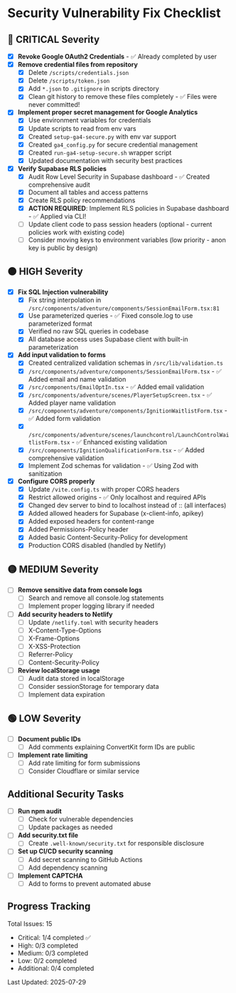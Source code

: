# Security Vulnerability Fix Checklist

## 🔴 CRITICAL Severity

- [x] **Revoke Google OAuth2 Credentials** - ✅ Already completed by user
- [x] **Remove credential files from repository**
  - [x] Delete `/scripts/credentials.json`
  - [x] Delete `/scripts/token.json`
  - [x] Add `*.json` to `.gitignore` in scripts directory
  - [x] Clean git history to remove these files completely - ✅ Files were never committed!
- [x] **Implement proper secret management for Google Analytics**
  - [x] Use environment variables for credentials
  - [x] Update scripts to read from env vars
  - [x] Created `setup-ga4-secure.py` with env var support
  - [x] Created `ga4_config.py` for secure credential management
  - [x] Created `run-ga4-setup-secure.sh` wrapper script
  - [x] Updated documentation with security best practices
- [x] **Verify Supabase RLS policies**
  - [x] Audit Row Level Security in Supabase dashboard - ✅ Created comprehensive audit
  - [x] Document all tables and access patterns
  - [x] Create RLS policy recommendations
  - [x] **ACTION REQUIRED**: Implement RLS policies in Supabase dashboard - ✅ Applied via CLI!
  - [ ] Update client code to pass session headers (optional - current policies work with existing code)
  - [ ] Consider moving keys to environment variables (low priority - anon key is public by design)

## 🟠 HIGH Severity

- [x] **Fix SQL Injection vulnerability**
  - [x] Fix string interpolation in `/src/components/adventure/components/SessionEmailForm.tsx:81`
  - [x] Use parameterized queries - ✅ Fixed console.log to use parameterized format
  - [x] Verified no raw SQL queries in codebase
  - [x] All database access uses Supabase client with built-in parameterization
- [x] **Add input validation to forms**
  - [x] Created centralized validation schemas in `/src/lib/validation.ts`
  - [x] `/src/components/adventure/components/SessionEmailForm.tsx` - ✅ Added email and name validation
  - [x] `/src/components/EmailOptIn.tsx` - ✅ Added email validation
  - [x] `/src/components/adventure/scenes/PlayerSetupScreen.tsx` - ✅ Added player name validation
  - [x] `/src/components/adventure/components/IgnitionWaitlistForm.tsx` - ✅ Added form validation
  - [x] `/src/components/adventure/scenes/launchcontrol/LaunchControlWaitlistForm.tsx` - ✅ Enhanced existing validation
  - [x] `/src/components/IgnitionQualificationForm.tsx` - ✅ Added comprehensive validation
  - [x] Implement Zod schemas for validation - ✅ Using Zod with sanitization
- [x] **Configure CORS properly**
  - [x] Update `/vite.config.ts` with proper CORS headers
  - [x] Restrict allowed origins - ✅ Only localhost and required APIs
  - [x] Changed dev server to bind to localhost instead of :: (all interfaces)
  - [x] Added allowed headers for Supabase (x-client-info, apikey)
  - [x] Added exposed headers for content-range
  - [x] Added Permissions-Policy header
  - [x] Added basic Content-Security-Policy for development
  - [x] Production CORS disabled (handled by Netlify)

## 🟡 MEDIUM Severity

- [ ] **Remove sensitive data from console logs**
  - [ ] Search and remove all console.log statements
  - [ ] Implement proper logging library if needed
- [ ] **Add security headers to Netlify**
  - [ ] Update `/netlify.toml` with security headers
  - [ ] X-Content-Type-Options
  - [ ] X-Frame-Options
  - [ ] X-XSS-Protection
  - [ ] Referrer-Policy
  - [ ] Content-Security-Policy
- [ ] **Review localStorage usage**
  - [ ] Audit data stored in localStorage
  - [ ] Consider sessionStorage for temporary data
  - [ ] Implement data expiration

## 🟢 LOW Severity

- [ ] **Document public IDs**
  - [ ] Add comments explaining ConvertKit form IDs are public
- [ ] **Implement rate limiting**
  - [ ] Add rate limiting for form submissions
  - [ ] Consider Cloudflare or similar service

## Additional Security Tasks

- [ ] **Run npm audit**
  - [ ] Check for vulnerable dependencies
  - [ ] Update packages as needed
- [ ] **Add security.txt file**
  - [ ] Create `.well-known/security.txt` for responsible disclosure
- [ ] **Set up CI/CD security scanning**
  - [ ] Add secret scanning to GitHub Actions
  - [ ] Add dependency scanning
- [ ] **Implement CAPTCHA**
  - [ ] Add to forms to prevent automated abuse

## Progress Tracking

Total Issues: 15
- Critical: 1/4 completed ✅
- High: 0/3 completed
- Medium: 0/3 completed  
- Low: 0/2 completed
- Additional: 0/4 completed

Last Updated: 2025-07-29